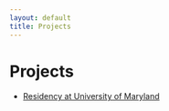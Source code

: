 ```yaml
---
layout: default
title: Projects
---
```


# Projects

* [Residency at University of Maryland](umd.html)


